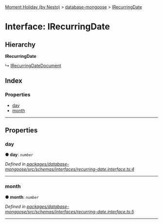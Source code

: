[Moment Holiday (by Nesto)](../README.md) > [database-mongoose](../modules/database_mongoose.md) > [IRecurringDate](../interfaces/database_mongoose.irecurringdate.md)

# Interface: IRecurringDate

## Hierarchy

**IRecurringDate**

↳  [IRecurringDateDocument](database_mongoose.irecurringdatedocument.md)

## Index

### Properties

* [day](database_mongoose.irecurringdate.md#day)
* [month](database_mongoose.irecurringdate.md#month)

---

## Properties

<a id="day"></a>

###  day

**● day**: *`number`*

*Defined in [packages/database-mongoose/src/schemas/interfaces/recurring-date.interface.ts:4](https://github.com/nesto-software/moment-holiday/blob/72ce1a6/packages/database-mongoose/src/schemas/interfaces/recurring-date.interface.ts#L4)*

___
<a id="month"></a>

###  month

**● month**: *`number`*

*Defined in [packages/database-mongoose/src/schemas/interfaces/recurring-date.interface.ts:5](https://github.com/nesto-software/moment-holiday/blob/72ce1a6/packages/database-mongoose/src/schemas/interfaces/recurring-date.interface.ts#L5)*

___

